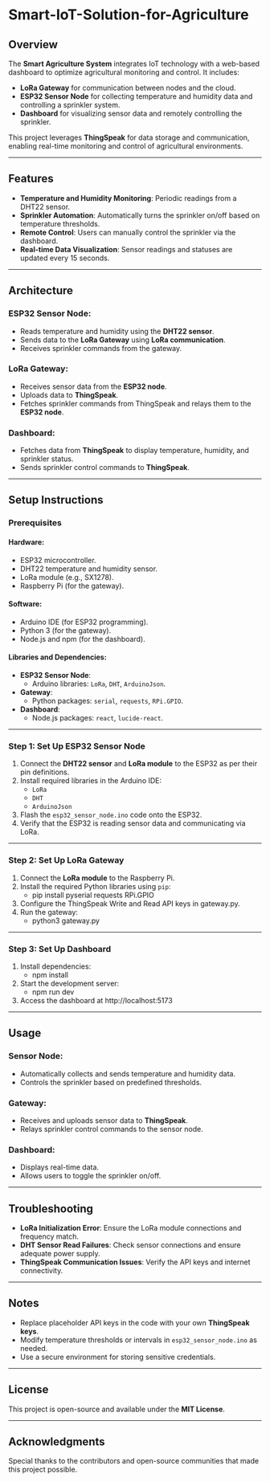 # Smart-IoT-Solution-for-Agriculture

## Overview
The **Smart Agriculture System** integrates IoT technology with a web-based dashboard to optimize agricultural monitoring and control. It includes:

- **LoRa Gateway** for communication between nodes and the cloud.
- **ESP32 Sensor Node** for collecting temperature and humidity data and controlling a sprinkler system.
- **Dashboard** for visualizing sensor data and remotely controlling the sprinkler.

This project leverages **ThingSpeak** for data storage and communication, enabling real-time monitoring and control of agricultural environments.

---

## Features
- **Temperature and Humidity Monitoring**: Periodic readings from a DHT22 sensor.
- **Sprinkler Automation**: Automatically turns the sprinkler on/off based on temperature thresholds.
- **Remote Control**: Users can manually control the sprinkler via the dashboard.
- **Real-time Data Visualization**: Sensor readings and statuses are updated every 15 seconds.

---

## Architecture

### ESP32 Sensor Node:
- Reads temperature and humidity using the **DHT22 sensor**.
- Sends data to the **LoRa Gateway** using **LoRa communication**.
- Receives sprinkler commands from the gateway.

### LoRa Gateway:
- Receives sensor data from the **ESP32 node**.
- Uploads data to **ThingSpeak**.
- Fetches sprinkler commands from ThingSpeak and relays them to the **ESP32 node**.

### Dashboard:
- Fetches data from **ThingSpeak** to display temperature, humidity, and sprinkler status.
- Sends sprinkler control commands to **ThingSpeak**.

---

## Setup Instructions

### Prerequisites

#### Hardware:
- ESP32 microcontroller.
- DHT22 temperature and humidity sensor.
- LoRa module (e.g., SX1278).
- Raspberry Pi (for the gateway).

#### Software:
- Arduino IDE (for ESP32 programming).
- Python 3 (for the gateway).
- Node.js and npm (for the dashboard).

#### Libraries and Dependencies:
- **ESP32 Sensor Node**:
  - Arduino libraries: `LoRa`, `DHT`, `ArduinoJson`.
- **Gateway**:
  - Python packages: `serial`, `requests`, `RPi.GPIO`.
- **Dashboard**:
  - Node.js packages: `react`, `lucide-react`.

---

### Step 1: Set Up ESP32 Sensor Node
1. Connect the **DHT22 sensor** and **LoRa module** to the ESP32 as per their pin definitions.
2. Install required libraries in the Arduino IDE:
   - `LoRa`
   - `DHT`
   - `ArduinoJson`
3. Flash the `esp32_sensor_node.ino` code onto the ESP32.
4. Verify that the ESP32 is reading sensor data and communicating via LoRa.

---

### Step 2: Set Up LoRa Gateway
1. Connect the **LoRa module** to the Raspberry Pi.
2. Install the required Python libraries using `pip`:
   - pip install pyserial requests RPi.GPIO
3. Configure the ThingSpeak Write and Read API keys in gateway.py.
4. Run the gateway:
   - python3 gateway.py

--- 

### Step 3: Set Up Dashboard
1. Install dependencies:
   - npm install
2. Start the development server:
   - npm run dev
3. Access the dashboard at http://localhost:5173

---

## Usage

### Sensor Node:
- Automatically collects and sends temperature and humidity data.
- Controls the sprinkler based on predefined thresholds.

### Gateway:
- Receives and uploads sensor data to **ThingSpeak**.
- Relays sprinkler control commands to the sensor node.

### Dashboard:
- Displays real-time data.
- Allows users to toggle the sprinkler on/off.

---

## Troubleshooting

- **LoRa Initialization Error**: Ensure the LoRa module connections and frequency match.
- **DHT Sensor Read Failures**: Check sensor connections and ensure adequate power supply.
- **ThingSpeak Communication Issues**: Verify the API keys and internet connectivity.

---

## Notes

- Replace placeholder API keys in the code with your own **ThingSpeak keys**.
- Modify temperature thresholds or intervals in `esp32_sensor_node.ino` as needed.
- Use a secure environment for storing sensitive credentials.

---

## License

This project is open-source and available under the **MIT License**.

---

## Acknowledgments

Special thanks to the contributors and open-source communities that made this project possible.


